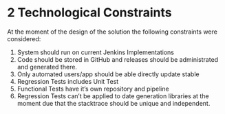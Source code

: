 # 2 Technological Constraints

At the moment of the design of the solution the following constraints were considered:

1. System should run on current Jenkins Implementations
2. Code should be stored in GitHub and releases should be administrated and generated there.
3. Only automated users/app should be able directly update stable
4. Regression Tests includes Unit Test
5. Functional Tests have it’s own repository and pipeline
6. Regression Tests can’t be applied to date generation libraries at the moment due that the stacktrace should be unique and independent.
